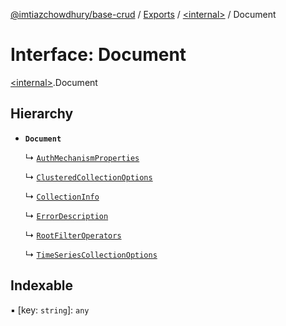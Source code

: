 [@imtiazchowdhury/base-crud](../README.md) / [Exports](../modules.md) / [\<internal\>](../modules/internal_.md) / Document

# Interface: Document

[\<internal\>](../modules/internal_.md).Document

## Hierarchy

- **`Document`**

  ↳ [`AuthMechanismProperties`](internal_._Z__baseOps_node_modules_mongodb_mongodb_.AuthMechanismProperties.md)

  ↳ [`ClusteredCollectionOptions`](internal_._Z__baseOps_node_modules_mongodb_mongodb_.ClusteredCollectionOptions.md)

  ↳ [`CollectionInfo`](internal_._Z__baseOps_node_modules_mongodb_mongodb_.CollectionInfo.md)

  ↳ [`ErrorDescription`](internal_._Z__baseOps_node_modules_mongodb_mongodb_.ErrorDescription.md)

  ↳ [`RootFilterOperators`](internal_._Z__baseOps_node_modules_mongodb_mongodb_.RootFilterOperators.md)

  ↳ [`TimeSeriesCollectionOptions`](internal_._Z__baseOps_node_modules_mongodb_mongodb_.TimeSeriesCollectionOptions.md)

## Indexable

▪ [key: `string`]: `any`
